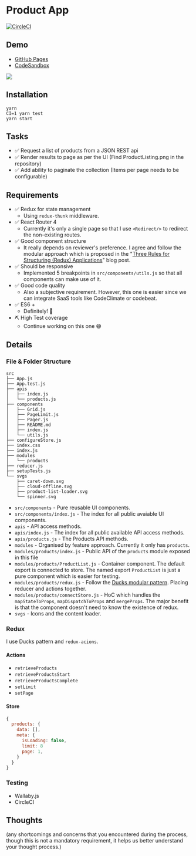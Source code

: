Product App
============

[![CircleCI](https://circleci.com/gh/josephj/products-app.svg?style=svg&circle-token=bcdef15c903cd65ee0a0153d996f5b1d3e32ba71)](https://circleci.com/gh/josephj/products-app)

## Demo

* [GitHub Pages](https://josephj.github.io/products-app)
* [CodeSandbox](https://codesandbox.io/s/github/josephj/products-app)

![](https://d.pr/i/JjVFwL+)

## Installation

```
yarn
CI=1 yarn test
yarn start
```

## Tasks

* ✅ Request a list of products from a JSON REST api
* ✅ Render results to page as per the UI (Find ProductListing.png in the repository)
* ✅ Add ability to paginate the collection (Items per page needs to be configurable)

## Requirements

* ✅ Redux for state management
  * Using `redux-thunk` middleware.
* ✅ React Router 4
  * Currently it's only a single page so that I use `<Redirect/>` to redirect the non-existing routes.
* ✅ Good component structure
  * It really depends on reviewer's preference. I agree and follow the modular approach which is proposed in the "[Three Rules for Structuring (Redux) Applications](https://jaysoo.ca/2016/02/28/organizing-redux-application/#rule-1-organize-by-feature)" blog post.
* ✅ Should be responsive
  * Implemented 5 breakpoints in `src/components/utils.js` so that all components can make use of it.
* ✅ Good code quality
  * Also a subjective requirement. However, this one is easier since we can integrate SaaS tools like CodeClimate or codebeat.
* ✅ ES6 +
  * Definitely! 💪
* ⛏ High Test coverage
  * Continue working on this one 😅

## Details

### File & Folder Structure

```
src
├── App.js
├── App.test.js
├── apis
│   ├── index.js
│   └── products.js
├── components
│   ├── Grid.js
│   ├── PageLimit.js
│   ├── Pager.js
│   ├── README.md
│   ├── index.js
│   └── utils.js
├── configureStore.js
├── index.css
├── index.js
├── modules
│   └── products
├── reducer.js
├── setupTests.js
└── svgs
    ├── caret-down.svg
    ├── cloud-offline.svg
    ├── product-list-loader.svg
    └── spinner.svg
```

* `src/components` - Pure reusable UI components.
* `src/components/index.js` - The index for all public avaiable UI components.
* `apis` - API access methods.
* `apis/index.js` - The index for all public available API access methods.
* `apis/products.js` - The Products API methods.
* `modules` - Organised by feature approach. Currently it only has `products`.
* `modules/products/index.js` - Public API of the `products` module exposed in this file
* `modules/products/ProductList.js` - Container component. The default export is connected to store. The named export `ProductList` is just a pure component which is easier for testing.
* `modules/products/redux.js` - Follow the [Ducks modular pattern](https://github.com/erikras/ducks-modular-redux). Placing reducer and actions together.
* `modules/products/connectStore.js` - HoC which handles the `mapStateToProps`, `mapDispatchToProps` and `mergeProps`. The major benefit is that the component doesn't need to know the existence of redux.
* `svgs` - Icons and the content loader.

### Redux

I use Ducks pattern and `redux-acions`.

#### Actions

* `retrieveProducts`
* `retrieveProductsStart`
* `retrieveProductsComplete`
* `setLimit`
* `setPage`

#### Store

```js
{
  products: {
    data: [],
    meta: {
      isLoading: false,
      limit: 8
      page: 1,
    }
  }
}
```

### Testing

* Wallaby.js
* CircleCI

## Thoughts

(any shortcomings and concerns that you encountered during the process, though this is not a mandatory requirement, it helps us better understand your thought process.)





